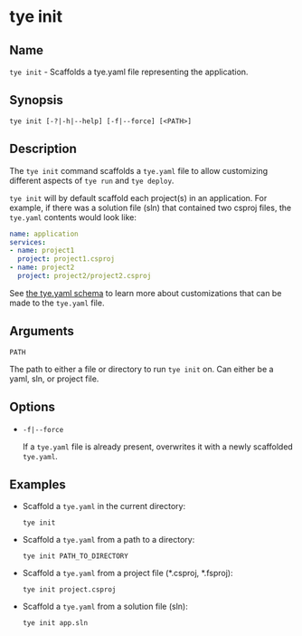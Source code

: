 # tye init

## Name

`tye init` - Scaffolds a tye.yaml file representing the application.

## Synopsis

```text
tye init [-?|-h|--help] [-f|--force] [<PATH>]
```

## Description

The `tye init` command scaffolds a `tye.yaml` file to allow customizing different aspects of `tye run` and `tye deploy`.

`tye init` will by default scaffold each project(s) in an application. For example, if there was a solution file (sln) that contained two csproj files, the `tye.yaml` contents would look like:

```yaml
name: application
services:
- name: project1
  project: project1.csproj
- name: project2
  project: project2/project2.csproj
```

See [the tye.yaml schema](../schema.md) to learn more about customizations that can be made to the `tye.yaml` file.

## Arguments

`PATH`

The path to either a file or directory to run `tye init` on. Can either be a yaml, sln, or project file.

## Options

- `-f|--force`

    If a `tye.yaml` file is already present, overwrites it with a newly scaffolded `tye.yaml`.

## Examples

- Scaffold a `tye.yaml` in the current directory:

    ```text
    tye init
    ```

- Scaffold a `tye.yaml` from a path to a directory:

    ```text
    tye init PATH_TO_DIRECTORY
    ```

- Scaffold a `tye.yaml` from a project file (*.csproj, *.fsproj):

    ```text
    tye init project.csproj
    ```

- Scaffold a `tye.yaml` from a solution file (sln):

    ```text
    tye init app.sln
    ```
